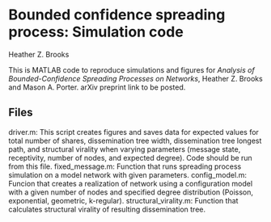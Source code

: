 # Bounded confidence spreading process: Simulation code
Heather Z. Brooks

This is MATLAB code to reproduce simulations and figures for *Analysis of Bounded-Confidence Spreading Processes on Networks*, Heather Z. Brooks and Mason A. Porter. arXiv preprint link to be posted.

## Files
driver.m: This script creates figures and saves data for expected values for total number of shares, dissemination tree width, dissemination tree longest path, and structural virality when varying parameters (message state, receptivity, number of nodes, and expected degree). Code should be run from this file. 
fixed_message.m: Function that runs spreading process simulation on a model network with given parameters.
config_model.m: Funcion that creates a realization of network using a configuration model with a given number of nodes and specified degree distribution (Poisson, exponential, geometric, k-regular).
structural_virality.m: Function that calculates structural virality of resulting dissemination tree.
